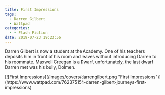 ```yaml
---
title: First Impressions
tags:
  - Darren Gilbert
  - Wattpad
categories:
  - - Flash Fiction
date: 2019-07-23 19:23:56
---
```


Darren Gilbert is now a student at the Academy.  One of his teachers deposits him in front of his room and leaves without introducing Darren to his roommate.  Maxwell Creegan is a Dwarf, unfortunately, the last dwarf Darren met was his bully, Dolmen.<!-- more -->
<div class="center">[![First Impressions](/images/covers/darrengilbert.png "First Impressions")](https://www.wattpad.com/762375154-darren-gilbert-journeys-first-impressions)</div>
